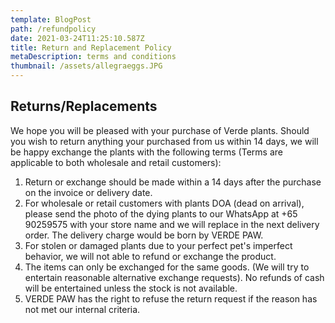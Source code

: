 ```yaml
---
template: BlogPost
path: /refundpolicy
date: 2021-03-24T11:25:10.587Z
title: Return and Replacement Policy
metaDescription: terms and conditions
thumbnail: /assets/allegraeggs.JPG
---
```

## Returns/Replacements

We hope you will be pleased with your purchase of Verde plants. Should you wish to return anything your purchased from us within 14 days, we will be happy exchange the plants with the following terms (Terms are applicable to both wholesale and retail customers):

1. Return or exchange should be made within a 14 days after the purchase on the invoice or delivery date.
2. For wholesale or retail customers with plants DOA (dead on arrival), please send the photo of the dying plants to  our WhatsApp at +65 90259575 with your store name and we will replace in the next delivery order. The delivery charge would be born by VERDE PAW.
3. For stolen or damaged plants due to your perfect pet's imperfect behavior, we will not able to refund or exchange the product.
4. The  items can only be exchanged for the same  goods. (We will try to entertain reasonable alternative exchange requests). No refunds of cash will be entertained unless the stock is not available.  
5. VERDE PAW has the right to refuse the return request if the reason has not met our internal criteria.
